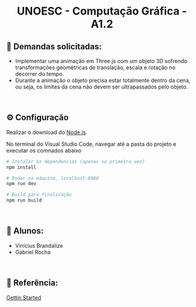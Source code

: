 <h1 align='center'>UNOESC - Computação Gráfica - A1.2</h1>

## 📝 Demandas solicitadas:   
  - Implementar uma animação em Three.js com um objeto 3D sofrendo transformações geométricas de translação, escala e rotação no decorrer do tempo. 
  - Durante a animação o objeto precisa estar totalmente dentro da cena, ou seja, os limites da cena não devem ser ultrapassados pelo objeto.

<br>

## ⚙️ Configuração
Realizar o download do [Node.js](https://nodejs.org/en/download/).

No terminal do Visual Studio Code, navegar até a pasta do projeto e executar os comnados abaixo

``` bash
# Instalar as dependencias (apenas na primeira vez)
npm install

# Rodar na máquina, localhost:8080
npm run dev

# Build para finalização
npm run build
```
<br>

## 🤵 Alunos:

  - Vinicius Brandalize 
  - Gabriel Rocha

<br>

## 🧮 Referência:

[Gettin Started](https://github.com/designcourse/threejs-webpack-starter)
